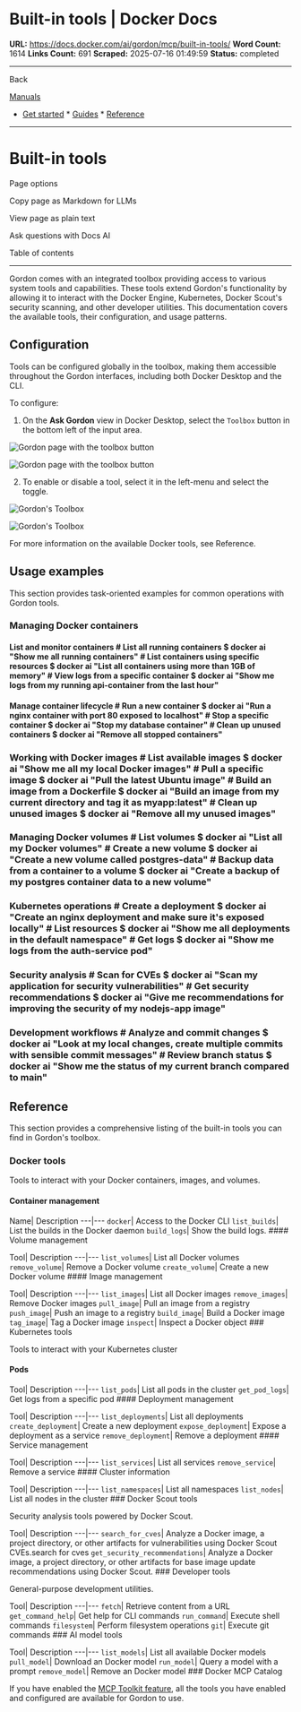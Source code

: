 # Built-in tools | Docker Docs

**URL:** https://docs.docker.com/ai/gordon/mcp/built-in-tools/
**Word Count:** 1614
**Links Count:** 691
**Scraped:** 2025-07-16 01:49:59
**Status:** completed

---

Back

[Manuals](https://docs.docker.com/manuals/)

  * [Get started](https://docs.docker.com/get-started/)   * [Guides](https://docs.docker.com/guides/)   * [Reference](https://docs.docker.com/reference/)

* * *

# Built-in tools

Page options

Copy page as Markdown for LLMs

View page as plain text

Ask questions with Docs AI

Table of contents

* * *

Gordon comes with an integrated toolbox providing access to various system tools and capabilities. These tools extend Gordon's functionality by allowing it to interact with the Docker Engine, Kubernetes, Docker Scout's security scanning, and other developer utilities. This documentation covers the available tools, their configuration, and usage patterns.

## Configuration

Tools can be configured globally in the toolbox, making them accessible throughout the Gordon interfaces, including both Docker Desktop and the CLI.

To configure:

  1. On the **Ask Gordon** view in Docker Desktop, select the `Toolbox` button in the bottom left of the input area.

![Gordon page with the toolbox button](https://docs.docker.com/ai/gordon/images/gordon.png)

![Gordon page with the toolbox button](https://docs.docker.com/ai/gordon/images/gordon.png)

  2. To enable or disable a tool, select it in the left-menu and select the toggle.

![Gordon's Toolbox](https://docs.docker.com/ai/gordon/images/toolbox.png)

![Gordon's Toolbox](https://docs.docker.com/ai/gordon/images/toolbox.png)

For more information on the available Docker tools, see Reference.

## Usage examples

This section provides task-oriented examples for common operations with Gordon tools.

### Managing Docker containers

#### List and monitor containers               # List all running containers     $ docker ai "Show me all running containers"          # List containers using specific resources     $ docker ai "List all containers using more than 1GB of memory"          # View logs from a specific container     $ docker ai "Show me logs from my running api-container from the last hour"     

#### Manage container lifecycle               # Run a new container     $ docker ai "Run a nginx container with port 80 exposed to localhost"          # Stop a specific container     $ docker ai "Stop my database container"          # Clean up unused containers     $ docker ai "Remove all stopped containers"     

### Working with Docker images               # List available images     $ docker ai "Show me all my local Docker images"          # Pull a specific image     $ docker ai "Pull the latest Ubuntu image"          # Build an image from a Dockerfile     $ docker ai "Build an image from my current directory and tag it as myapp:latest"          # Clean up unused images     $ docker ai "Remove all my unused images"     

### Managing Docker volumes               # List volumes     $ docker ai "List all my Docker volumes"          # Create a new volume     $ docker ai "Create a new volume called postgres-data"          # Backup data from a container to a volume     $ docker ai "Create a backup of my postgres container data to a new volume"     

### Kubernetes operations               # Create a deployment     $ docker ai "Create an nginx deployment and make sure it's exposed locally"          # List resources     $ docker ai "Show me all deployments in the default namespace"          # Get logs     $ docker ai "Show me logs from the auth-service pod"     

### Security analysis               # Scan for CVEs     $ docker ai "Scan my application for security vulnerabilities"          # Get security recommendations     $ docker ai "Give me recommendations for improving the security of my nodejs-app image"     

### Development workflows               # Analyze and commit changes     $ docker ai "Look at my local changes, create multiple commits with sensible commit messages"          # Review branch status     $ docker ai "Show me the status of my current branch compared to main"     

## Reference

This section provides a comprehensive listing of the built-in tools you can find in Gordon's toolbox.

### Docker tools

Tools to interact with your Docker containers, images, and volumes.

#### Container management

Name| Description   ---|---   `docker`| Access to the Docker CLI   `list_builds`| List the builds in the Docker daemon   `build_logs`| Show the build logs.      #### Volume management

Tool| Description   ---|---   `list_volumes`| List all Docker volumes   `remove_volume`| Remove a Docker volume   `create_volume`| Create a new Docker volume      #### Image management

Tool| Description   ---|---   `list_images`| List all Docker images   `remove_images`| Remove Docker images   `pull_image`| Pull an image from a registry   `push_image`| Push an image to a registry   `build_image`| Build a Docker image   `tag_image`| Tag a Docker image   `inspect`| Inspect a Docker object      ### Kubernetes tools

Tools to interact with your Kubernetes cluster

#### Pods

Tool| Description   ---|---   `list_pods`| List all pods in the cluster   `get_pod_logs`| Get logs from a specific pod      #### Deployment management

Tool| Description   ---|---   `list_deployments`| List all deployments   `create_deployment`| Create a new deployment   `expose_deployment`| Expose a deployment as a service   `remove_deployment`| Remove a deployment      #### Service management

Tool| Description   ---|---   `list_services`| List all services   `remove_service`| Remove a service      #### Cluster information

Tool| Description   ---|---   `list_namespaces`| List all namespaces   `list_nodes`| List all nodes in the cluster      ### Docker Scout tools

Security analysis tools powered by Docker Scout.

Tool| Description   ---|---   `search_for_cves`| Analyze a Docker image, a project directory, or other artifacts for vulnerabilities using Docker Scout CVEs.search for cves   `get_security_recommendations`| Analyze a Docker image, a project directory, or other artifacts for base image update recommendations using Docker Scout.      ### Developer tools

General-purpose development utilities.

Tool| Description   ---|---   `fetch`| Retrieve content from a URL   `get_command_help`| Get help for CLI commands   `run_command`| Execute shell commands   `filesystem`| Perform filesystem operations   `git`| Execute git commands      ### AI model tools

Tool| Description   ---|---   `list_models`| List all available Docker models   `pull_model`| Download an Docker model   `run_model`| Query a model with a prompt   `remove_model`| Remove an Docker model      ### Docker MCP Catalog

If you have enabled the [MCP Toolkit feature](https://docs.docker.com/ai/mcp-catalog-and-toolkit/), all the tools you have enabled and configured are available for Gordon to use.